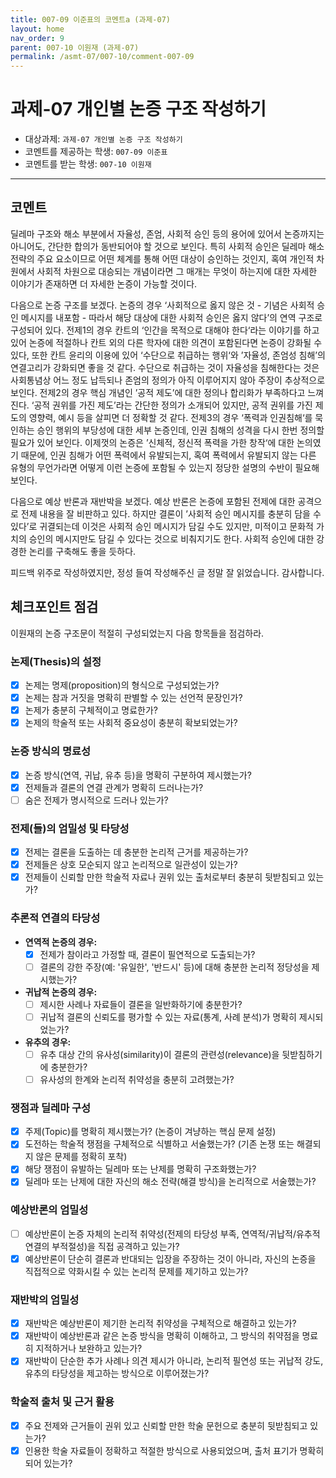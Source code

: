 ```yaml
---
title: 007-09 이준표의 코멘트a (과제-07) 
layout: home
nav_order: 9
parent: 007-10 이원재 (과제-07)
permalink: /asmt-07/007-10/comment-007-09
---
```


# 과제-07 개인별 논증 구조 작성하기

- 대상과제: `과제-07 개인별 논증 구조 작성하기`
- 코멘트를 제공하는 학생: `007-09 이준표` 
- 코멘트를 받는 학생: `007-10 이원재` 

---

## 코멘트

 딜레마 구조와 해소 부분에서 자율성, 존엄, 사회적 승인 등의 용어에 있어서 논증까지는 아니어도, 간단한 합의가 동반되어야 할 것으로 보인다. 특히 사회적 승인은 딜레마 해소 전략의 주요 요소이므로 어떤 체계를 통해 어떤 대상이 승인하는 것인지, 혹여 개인적 차원에서 사회적 차원으로 대승되는 개념이라면 그 매개는 무엇이 하는지에 대한 자세한 이야기가 존재하면 더 자세한 논증이 가능할 것이다.

 다음으로 논증 구조를 보겠다. 논증의 경우 ‘사회적으로 옳지 않은 것 - 기념은 사회적 승인 메시지를 내포함 - 따라서 해당 대상에 대한 사회적 승인은 옳지 않다’의 연역 구조로 구성되어 있다. 전제1의 경우 칸트의 ‘인간을 목적으로 대해야 한다‘라는 이야기를 하고 있어 논증에 적절하나 칸트 외의 다른 학자에 대한 의견이 포함된다면 논증이 강화될 수 있다, 또한 칸트 윤리의 이용에 있어 ‘수단으로 취급하는 행위‘와 ’자율성, 존엄성 침해’의 연결고리가 강화되면 좋을 것 같다. 수단으로 취급하는 것이 자율성을 침해한다는 것은 사회통념상 어느 정도 납득되나 존엄의 정의가 아직 이루어지지 않아 주장이 추상적으로 보인다. 전제2의 경우 핵심 개념인 ’공적 제도’에 대한 정의나 합리화가 부족하다고 느껴진다. ‘공적 권위를 가진 제도’라는 간단한 정의가 소개되어 있지만, 공적 권위를 가진 제도의 영향력, 예시 등을 살피면 더 정확할 것 같다. 전제3의 경우 ‘폭력과 인권침해‘를 묵인하는 승인 행위의 부당성에 대한 세부 논증인데, 인권 침해의 성격을 다시 한번 정의할 필요가 있어 보인다. 이제껏의 논증은 ’신체적, 정신적 폭력을 가한 창작‘에 대한 논의였기 때문에, 인권 침해가 어떤 폭력에서 유발되는지, 혹여 폭력에서 유발되지 않는 다른 유형의 무언가라면 어떻게 이런 논증에 포함될 수 있는지 정당한 설명의 수반이 필요해 보인다.

 다음으로 예상 반론과 재반박을 보겠다. 예상 반론은 논증에 포함된 전제에 대한 공격으로 전제 내용을 잘 비판하고 있다. 하지만 결론이 ’사회적 승인 메시지를 충분히 담을 수 있다’로 귀결되는데 이것은 사회적 승인 메시지가 담길 수도 있지만, 미적이고 문화적 가치의 승인의 메시지만도 담길 수 있다는 것으로 비춰지기도 한다. 사회적 승인에 대한 강경한 논리를 구축해도 좋을 듯하다.

 피드백 위주로 작성하였지만, 정성 들여 작성해주신 글 정말 잘 읽었습니다. 감사합니다.

## 체크포인트 점검

이원재의 논증 구조문이 적절히 구성되었는지 다음 항목들을 점검하라.

### **논제(Thesis)의 설정**
- [x] 논제는 명제(proposition)의 형식으로 구성되었는가?
- [x] 논제는 참과 거짓을 명확히 판별할 수 있는 선언적 문장인가?
- [x] 논제가 충분히 구체적이고 명료한가?
- [x] 논제의 학술적 또는 사회적 중요성이 충분히 확보되었는가?

### **논증 방식의 명료성**
- [x] 논증 방식(연역, 귀납, 유추 등)을 명확히 구분하여 제시했는가?
- [x] 전제들과 결론의 연결 관계가 명확히 드러나는가?
- [ ] 숨은 전제가 명시적으로 드러나 있는가?

### **전제(들)의 엄밀성 및 타당성**
- [x] 전제는 결론을 도출하는 데 충분한 논리적 근거를 제공하는가?
- [x] 전제들은 상호 모순되지 않고 논리적으로 일관성이 있는가?
- [x] 전제들이 신뢰할 만한 학술적 자료나 권위 있는 출처로부터 충분히 뒷받침되고 있는가?

### **추론적 연결의 타당성**
- **연역적 논증의 경우:**
  - [x] 전제가 참이라고 가정할 때, 결론이 필연적으로 도출되는가?
  - [ ] 결론의 강한 주장(예: '유일한', '반드시' 등)에 대해 충분한 논리적 정당성을 제시했는가?

- **귀납적 논증의 경우:**
  - [ ] 제시한 사례나 자료들이 결론을 일반화하기에 충분한가?
  - [ ] 귀납적 결론의 신뢰도를 평가할 수 있는 자료(통계, 사례 분석)가 명확히 제시되었는가?

- **유추의 경우:**
  - [ ] 유추 대상 간의 유사성(similarity)이 결론의 관련성(relevance)을 뒷받침하기에 충분한가?
  - [ ] 유사성의 한계와 논리적 취약성을 충분히 고려했는가?

### **쟁점과 딜레마 구성**
- [x] 주제(Topic)를 명확히 제시했는가? (논증이 겨냥하는 핵심 문제 설정)
- [x] 도전하는 학술적 쟁점을 구체적으로 식별하고 서술했는가? (기존 논쟁 또는 해결되지 않은 문제를 정확히 포착)
- [x] 해당 쟁점이 유발하는 딜레마 또는 난제를 명확히 구조화했는가?
- [x] 딜레마 또는 난제에 대한 자신의 해소 전략(해결 방식)을 논리적으로 서술했는가?

### **예상반론의 엄밀성**
- [ ] 예상반론이 논증 자체의 논리적 취약성(전제의 타당성 부족, 연역적/귀납적/유추적 연결의 부적절성)을 직접 공격하고 있는가?
- [x] 예상반론이 단순히 결론과 반대되는 입장을 주장하는 것이 아니라, 자신의 논증을 직접적으로 약화시킬 수 있는 논리적 문제를 제기하고 있는가?

### **재반박의 엄밀성**
- [x] 재반박은 예상반론이 제기한 논리적 취약성을 구체적으로 해결하고 있는가?
- [x] 재반박이 예상반론과 같은 논증 방식을 명확히 이해하고, 그 방식의 취약점을 명료히 지적하거나 보완하고 있는가?
- [x] 재반박이 단순한 추가 사례나 의견 제시가 아니라, 논리적 필연성 또는 귀납적 강도, 유추의 타당성을 제고하는 방식으로 이루어졌는가?

### **학술적 출처 및 근거 활용**
- [x] 주요 전제와 근거들이 권위 있고 신뢰할 만한 학술 문헌으로 충분히 뒷받침되고 있는가?
- [x] 인용한 학술 자료들이 정확하고 적절한 방식으로 사용되었으며, 출처 표기가 명확히 되어 있는가?

